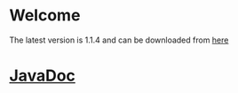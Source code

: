 # Welcome

The latest version is 1.1.4 and can be downloaded from [here](https://bintray.com/artifact/download/hzgde/hzg-wpn-projects/hzg/wpn/xenv/IDL2TangoJavaClient/1.1.4/IDL2TangoJavaClient-1.1.4.jar)

# [JavaDoc](http://hzgwpn.bitbucket.org/idl2java/index.html)

